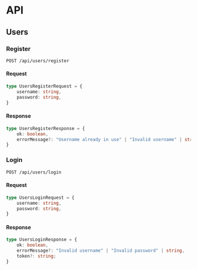 # API
## Users
### Register
```
POST /api/users/register
```
#### Request
```typescript
type UsersRegisterRequest = {
    username: string,
    password: string,
}
```

#### Response
```typescript
type UsersRegisterResponse = {
    ok: boolean,
    errorMessage?: "Username already in use" | "Invalid username" | string,
}
```

### Login
```
POST /api/users/login
```
#### Request
```typescript
type UsersLoginRequest = {
    username: string,
    password: string,
}
```

#### Response
```typescript
type UsersLoginResponse = {
    ok: boolean,
    errorMessage?: "Invalid username" | "Invalid password" | string,
    token?: string;
}
```